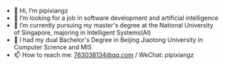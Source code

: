 - 👋 Hi, I’m pipixiangz
- 👀 I’m looking for a job in software development and artificial intelligence
- 🌱 I’m currently pursuing my master's degree at the National University of Singapore, majoring in Intelligent Systems(AI)
- 💞️ I had my dual Bachelor's Degree in Beijing Jiaotong University in Computer Science and MIS
- 📫 How to reach me: 763038134@qq.com / WeChat: pipixiangz

<!---
pipixiangz/pipixiangz is a ✨ special ✨ repository because its `README.md` (this file) appears on your GitHub profile.
You can click the Preview link to take a look at your changes.
--->
